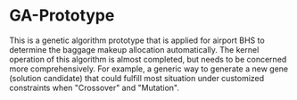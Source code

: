 # GA-Prototype
This is a genetic algorithm prototype that is applied for airport BHS to determine the baggage makeup allocation automatically. The kernel operation of this algorithm is almost completed, but needs to be concerned more comprehensively. For example, a generic way to generate a new gene (solution candidate) that could fulfill most situation under customized constraints when "Crossover" and "Mutation".
